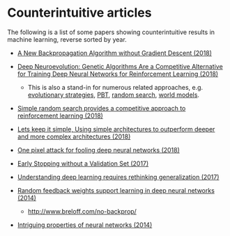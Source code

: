 # Counterintuitive articles

The following is a list of some papers showing counterintuitive results in machine learning, reverse sorted by year.
<!-- Free papers only-->

* [A New Backpropagation Algorithm without Gradient Descent (2018)](https://arxiv.org/abs/1802.00027)

* [Deep Neuroevolution: Genetic Algorithms Are a Competitive Alternative for Training Deep Neural Networks for Reinforcement Learning (2018)](https://arxiv.org/abs/1712.06567)
  * This is also a stand-in for numerous related approaches, e.g. [evolutionary strategies](https://arxiv.org/abs/1703.03864), [PBT](https://arxiv.org/abs/1711.09846), [random search](https://arxiv.org/abs/1803.07055), [world models](https://arxiv.org/abs/1803.10122).

* [Simple random search provides a competitive approach to reinforcement learning (2018)](https://arxiv.org/abs/1803.07055)

* [Lets keep it simple, Using simple architectures to outperform deeper and more complex architectures (2018)](https://arxiv.org/abs/1608.06037)

* [One pixel attack for fooling deep neural networks (2018)](https://arxiv.org/abs/1710.08864)

* [Early Stopping without a Validation Set (2017)](https://arxiv.org/abs/1703.09580)

* [Understanding deep learning requires rethinking generalization (2017)](https://arxiv.org/abs/1611.03530)

* [Random feedback weights support learning in deep neural networks (2014)](https://arxiv.org/abs/1411.0247)
  * http://www.breloff.com/no-backprop/

* [Intriguing properties of neural networks (2014)](https://arxiv.org/abs/1312.6199)
